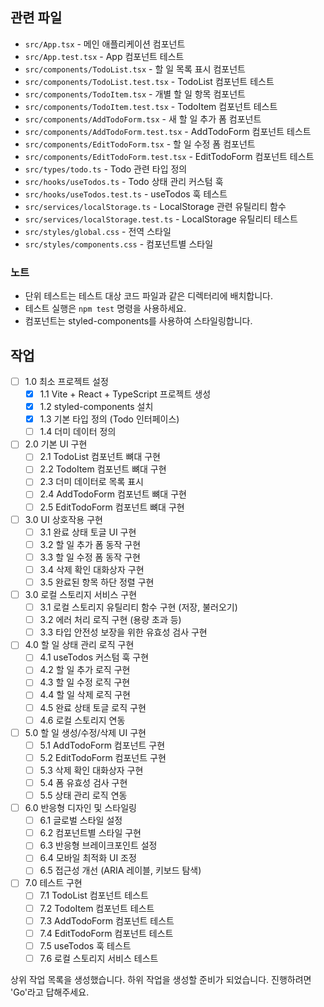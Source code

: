 ## 관련 파일

- `src/App.tsx` - 메인 애플리케이션 컴포넌트
- `src/App.test.tsx` - App 컴포넌트 테스트
- `src/components/TodoList.tsx` - 할 일 목록 표시 컴포넌트
- `src/components/TodoList.test.tsx` - TodoList 컴포넌트 테스트
- `src/components/TodoItem.tsx` - 개별 할 일 항목 컴포넌트
- `src/components/TodoItem.test.tsx` - TodoItem 컴포넌트 테스트
- `src/components/AddTodoForm.tsx` - 새 할 일 추가 폼 컴포넌트
- `src/components/AddTodoForm.test.tsx` - AddTodoForm 컴포넌트 테스트
- `src/components/EditTodoForm.tsx` - 할 일 수정 폼 컴포넌트
- `src/components/EditTodoForm.test.tsx` - EditTodoForm 컴포넌트 테스트
- `src/types/todo.ts` - Todo 관련 타입 정의
- `src/hooks/useTodos.ts` - Todo 상태 관리 커스텀 훅
- `src/hooks/useTodos.test.ts` - useTodos 훅 테스트
- `src/services/localStorage.ts` - LocalStorage 관련 유틸리티 함수
- `src/services/localStorage.test.ts` - LocalStorage 유틸리티 테스트
- `src/styles/global.css` - 전역 스타일
- `src/styles/components.css` - 컴포넌트별 스타일

### 노트

- 단위 테스트는 테스트 대상 코드 파일과 같은 디렉터리에 배치합니다.
- 테스트 실행은 `npm test` 명령을 사용하세요.
- 컴포넌트는 styled-components를 사용하여 스타일링합니다.

## 작업

- [ ] 1.0 최소 프로젝트 설정
  - [x] 1.1 Vite + React + TypeScript 프로젝트 생성
  - [x] 1.2 styled-components 설치
  - [x] 1.3 기본 타입 정의 (Todo 인터페이스)
  - [ ] 1.4 더미 데이터 정의

- [ ] 2.0 기본 UI 구현
  - [ ] 2.1 TodoList 컴포넌트 뼈대 구현
  - [ ] 2.2 TodoItem 컴포넌트 뼈대 구현
  - [ ] 2.3 더미 데이터로 목록 표시
  - [ ] 2.4 AddTodoForm 컴포넌트 뼈대 구현
  - [ ] 2.5 EditTodoForm 컴포넌트 뼈대 구현

- [ ] 3.0 UI 상호작용 구현
  - [ ] 3.1 완료 상태 토글 UI 구현
  - [ ] 3.2 할 일 추가 폼 동작 구현
  - [ ] 3.3 할 일 수정 폼 동작 구현
  - [ ] 3.4 삭제 확인 대화상자 구현
  - [ ] 3.5 완료된 항목 하단 정렬 구현
  
- [ ] 3.0 로컬 스토리지 서비스 구현
  - [ ] 3.1 로컬 스토리지 유틸리티 함수 구현 (저장, 불러오기)
  - [ ] 3.2 에러 처리 로직 구현 (용량 초과 등)
  - [ ] 3.3 타입 안전성 보장을 위한 유효성 검사 구현
  
- [ ] 4.0 할 일 상태 관리 로직 구현
  - [ ] 4.1 useTodos 커스텀 훅 구현
  - [ ] 4.2 할 일 추가 로직 구현
  - [ ] 4.3 할 일 수정 로직 구현
  - [ ] 4.4 할 일 삭제 로직 구현
  - [ ] 4.5 완료 상태 토글 로직 구현
  - [ ] 4.6 로컬 스토리지 연동
  
- [ ] 5.0 할 일 생성/수정/삭제 UI 구현
  - [ ] 5.1 AddTodoForm 컴포넌트 구현
  - [ ] 5.2 EditTodoForm 컴포넌트 구현
  - [ ] 5.3 삭제 확인 대화상자 구현
  - [ ] 5.4 폼 유효성 검사 구현
  - [ ] 5.5 상태 관리 로직 연동
  
- [ ] 6.0 반응형 디자인 및 스타일링
  - [ ] 6.1 글로벌 스타일 설정
  - [ ] 6.2 컴포넌트별 스타일 구현
  - [ ] 6.3 반응형 브레이크포인트 설정
  - [ ] 6.4 모바일 최적화 UI 조정
  - [ ] 6.5 접근성 개선 (ARIA 레이블, 키보드 탐색)
  
- [ ] 7.0 테스트 구현
  - [ ] 7.1 TodoList 컴포넌트 테스트
  - [ ] 7.2 TodoItem 컴포넌트 테스트
  - [ ] 7.3 AddTodoForm 컴포넌트 테스트
  - [ ] 7.4 EditTodoForm 컴포넌트 테스트
  - [ ] 7.5 useTodos 훅 테스트
  - [ ] 7.6 로컬 스토리지 서비스 테스트

상위 작업 목록을 생성했습니다. 하위 작업을 생성할 준비가 되었습니다. 진행하려면 'Go'라고 답해주세요.

